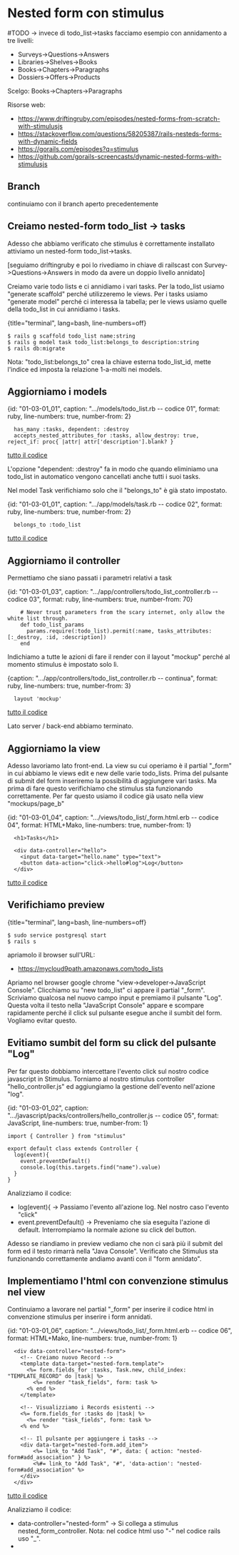 # Nested form con stimulus

#TODO -> invece di todo_list->tasks facciamo esempio con annidamento a tre livelli:
  * Surveys->Questions->Answers
  * Libraries->Shelves->Books
  * Books->Chapters->Paragraphs
  * Dossiers->Offers->Products

Scelgo: Books->Chapters->Paragraphs


Risorse web:

* https://www.driftingruby.com/episodes/nested-forms-from-scratch-with-stimulusjs
* https://stackoverflow.com/questions/58205387/rails-nesteds-forms-with-dynamic-fields
* https://gorails.com/episodes?q=stimulus
* https://github.com/gorails-screencasts/dynamic-nested-forms-with-stimulusjs



## Branch

continuiamo con il branch aperto precedentemente




## Creiamo nested-form todo_list -> tasks

Adesso che abbiamo verificato che stimulus è correttamente installato attiviamo un nested-form todo_list->tasks.

[seguiamo driftingruby e poi lo rivediamo in chiave di railscast con Survey->Questions->Answers in modo da avere un doppio livello annidato]

Creiamo varie todo lists e ci annidiamo i vari tasks. Per la todo_list usiamo "generate scaffold" perché utilizzeremo le views.
Per i tasks usiamo "generate model" perché ci interessa la tabella; per le views usiamo quelle della todo_list in cui annidiamo i tasks.


{title="terminal", lang=bash, line-numbers=off}
```
$ rails g scaffold todo_list name:string
$ rails g model task todo_list:belongs_to description:string
$ rails db:migrate
```

Nota: "todo_list:belongs_to" crea la chiave esterna todo_list_id, mette l'indice ed imposta la relazione 1-a-molti nei models.




## Aggiorniamo i models


{id: "01-03-01_01", caption: ".../models/todo_list.rb -- codice 01", format: ruby, line-numbers: true, number-from: 2}
```
  has_many :tasks, dependent: :destroy
  accepts_nested_attributes_for :tasks, allow_destroy: true, reject_if: proc{ |attr| attr['description'].blank? }
```

[tutto il codice](#01-03-01_01all)

L'opzione "dependent: :destroy" fa in modo che quando eliminiamo una todo_list in automatico vengono cancellati anche tutti i suoi tasks.


Nel model Task verifichiamo solo che il "belongs_to" è già stato impostato.

{id: "01-03-01_01", caption: ".../app/models/task.rb -- codice 02", format: ruby, line-numbers: true, number-from: 2}
```
  belongs_to :todo_list
```

[tutto il codice](#01-03-01_02all)




## Aggiorniamo il controller

Permettiamo che siano passati i parametri relativi a task

{id: "01-03-01_03", caption: ".../app/controllers/todo_list_controller.rb -- codice 03", format: ruby, line-numbers: true, number-from: 70}
```
    # Never trust parameters from the scary internet, only allow the white list through.
    def todo_list_params
      params.require(:todo_list).permit(:name, tasks_attributes: [:_destroy, :id, :description])
    end
```


Indichiamo a tutte le azioni di fare il render con il layout "mockup" perché al momento stimulus è impostato solo lì.

{caption: ".../app/controllers/todo_list_controller.rb -- continua", format: ruby, line-numbers: true, number-from: 3}
```
  layout 'mockup'
```

[tutto il codice](#01-03-01_03all)

Lato server / back-end abbiamo terminato.



## Aggiorniamo la view

Adesso lavoriamo lato front-end. La view su cui operiamo è il partial "_form" in cui abbiamo le views edit e new delle varie todo_lists.
Prima del pulsante di submit del form inseriremo la possibilità di aggiungere vari tasks.
Ma prima di fare questo verifichiamo che stimulus sta funzionando correttamente. Per far questo usiamo il codice già usato nella view "mockups/page_b"

{id: "01-03-01_04", caption: ".../views/todo_list/_form.html.erb -- codice 04", format: HTML+Mako, line-numbers: true, number-from: 1}
```
  <h1>Tasks</h1>

  <div data-controller="hello">
    <input data-target="hello.name" type="text">
    <button data-action="click->hello#log">Log</button>
  </div>
```

[tutto il codice](#01-03-01_04all)




## Verifichiamo preview

{title="terminal", lang=bash, line-numbers=off}
```
$ sudo service postgresql start
$ rails s
```

apriamolo il browser sull'URL:

* https://mycloud9path.amazonaws.com/todo_lists

Apriamo nel browser google chrome "view->developer->JavaScript Console".
Clicchiamo su "new todo_list" ci appare il partial "_form". 
Scriviamo qualcosa nel nuovo campo input e premiamo il pulsante "Log".
Questa volta il testo nella "JavaScript Console" appare e scompare rapidamente perché il click sul pulsante esegue anche il sumbit del form.
Vogliamo evitar questo.




## Evitiamo sumbit del form su click del pulsante "Log"

Per far questo dobbiamo intercettare l'evento click sul nostro codice javascript in Stimulus.
Torniamo al nostro stimulus controller "hello_controller.js" ed aggiungiamo la gestione dell'evento nell'azione "log".

{id: "01-03-01_02", caption: ".../javascript/packs/controllers/hello_controller.js -- codice 05", format: JavaScript, line-numbers: true, number-from: 1}
```
import { Controller } from "stimulus"

export default class extends Controller {
  log(event){
    event.preventDefault()
    console.log(this.targets.find("name").value)
  }
}
```

Analizziamo il codice:

* log(event){             -> Passiamo l'evento all'azione log. Nel nostro caso l'evento "click"
* event.preventDefault()  -> Preveniamo che sia eseguita l'azione di default. Interrompiamo la normale azione su click del button.

Adesso se riandiamo in preview vediamo che non ci sarà più il submit del form ed il testo rimarrà nella "Java Console".
Verificato che Stimulus sta funzionando correttamente andiamo avanti con il "form annidato".




## Implementiamo l'html con convenzione stimulus nel view

Continuiamo a lavorare nel partial "_form" per inserire il codice html in convenzione stimulus per inserire i form annidati.

{id: "01-03-01_06", caption: ".../views/todo_list/_form.html.erb -- codice 06", format: HTML+Mako, line-numbers: true, number-from: 1}
```
  <div data-controller="nested-form">
    <!-- Creiamo nuovo Record -->
    <template data-target="nested-form.template">
      <%= form.fields_for :tasks, Task.new, child_index: "TEMPLATE_RECORD" do |task| %>
        <%= render "task_fields", form: task %>
      <% end %>
    </template>

    <!-- Visualizziamo i Records esistenti -->
    <%= form.fields_for :tasks do |task| %>
      <%= render "task_fields", form: task %>
    <% end %>
    
    <!-- Il pulsante per aggiungere i tasks -->
    <div data-target="nested-form.add_item">
        <%= link_to "Add Task", "#", data: { action: "nested-form#add_association" } %>
        <%#= link_to "Add Task", "#", 'data-action': "nested-form#add_association" %>
    </div>
  </div>
```

[tutto il codice](#01-03-01_04all)

Analizziamo il codice:

* data-controller="nested-form"       -> Si collega a stimulus nested_form_controller. Nota: nel codice html uso "-" nel codice rails uso "_".
* <template>                          -> Questo tag contiene il codice HTML senza visualizzarlo.
* data-target="nested-form.template"  -> Passa a nested_form_controller la variabile "template".
* form.fields_for :tasks              -> fields_form cicla i vari forms annidati
* , Task.new                          -> questa opzione permette di creare un nuovo form annidato
* , child_index: "TEMPLATE_RECORD"    -> questa opzione passa un id ad ogni form annidato e deve essere univoco. In TEMPLATE_RECORD inseriremo il valore univoco. 
* data-target="nested-form.add_item"  -> Passa a nested_form_controller la variabile "add_item".
* data: { action: "..." }             -> codice rails per generare il seguente codice html : data-action = "..."
* 'data-action': "..."                -> Altro modo di chiamare l'attributo "data-action" da rails. Mi serve l'apice singola "'" altrimenti ho un errore.
* "click->nested-form#add_association" -> che si collega all'azione "add_association" di stimulus nested_form_controller.


Vediamo adesso il partial "task_fields".

{id: "01-03-01_07", caption: ".../views/todo_list/_task_fields.html.erb -- codice 07", format: HTML+Mako, line-numbers: true, number-from: 1}
```
<div class="nested-fields">
  <div class="form-group">
    <%= form.hidden_field :_destroy %>
    <%= form.text_field :description, placeholder: "Description", class: "form-control" %>
    <small>
      <%= link_to "Remove", "#", data: { action: "click->nested-form#remove_association" } %>
      <%#= link_to "Remove", "#", 'data-action': "click->nested-form#remove_association" %>
    </small>
  </div>
</div>

```

[tutto il codice](#01-03-01_07all)

Analizziamo il codice:

* form.hidden_field :_destroy       -> Passa il suo valore su submit del form e nel controller vediamo che se non è "nil" allora eliminiamo il record.
* data: { action: "..." }           -> Genera il codice html "data-action = "..."" 
* "click->nested-form#remove_association" -> che si collega all'azione "remove_association" di stimulus nested_form_controller.



## Creiamo lo stimulus controller per nested-forms

Nella cartella javascript/packs/controllers/ creiamo il nuovo file nested_form_controller.js in cui inseriamo il codice javascript per gestire le form annidate.

{id: "01-03-01_06", caption: ".../javascript/packs/controllers/nested_form_controller.js -- codice 06", format: JavaScript, line-numbers: true, number-from: 1}
```
import { Controller } from "stimulus"

export default class extends Controller {
  static targets = ["add_item", "template"]
  
  add_association(event){
    event.preventDefault()
    var content = this.templateTarget.innerHTML.replace(/TEMPLATE_RECORD/g, Math.floor(Math.random() * 20))
    this.add_itemTarget.insertAdjacentHTML('beforebegin', content)
  }

  remove_association(event){
    event.preventDefault()
    let item = event.target.closest(".nested-fields")
    item.querySelector("input[name*='_destroy']").value = 1
    item.style.display = "none"
  }
}
```

Analizziamo il codice:

* static targets = ["add_item", "template"]   -> Si collega a "data-target="nested-form.template"" e "data-target="nested-form.add_item""
* event.preventDefault()                      -> Quando clicchiamo il link non viene eseguita l'azione di default.
* var content                                 -> Definisce "content" una variabile globale
* this.templateTarget                         -> Attributo creato da Stimulus prendendo gli "static targets" e rinominandoli in stile "CammelCase"
* .innerHTML                                  -> Prende la seguente parte DOM del codice HTML:
  
    ```
    <%= form.fields_for :tasks, Task.new, child_index: "TEMPLATE_RECORD" do |task| %>
      ...
    <% end %>
    ```
    
    Che è quella che sta dentro il "templateTarget", ossia: 
    
    ```
    <template data-target="nested-form.template">
      ...
    </template>
    ```

* .replace(/TEMPLATE_RECORD/g, ...)       -> Trova la parte "TEMPLATE_RECORD" e la sostituisce con "..."
* Math.floor(Math.random() * 20)          -> Crea un numero random e lo rende adatto ad essere messo al posto di "TEMPLATE_RECORD" per il "child_index"
* this.add_itemTarget.                    -> Prende la seguente parte DOM del codice HTML:
    
    ```
    <div data-target="nested-form.add_item">
      ...
    </div>
    ```

* this.add_itemTarget.                        -> Prende la seguente parte DOM del codice HTML:
* insertAdjacentHTML('beforebegin', content)  -> Inserisce adiacente il codice html "content" posizionandolo sopra ("beforebegin")
                                                 il codice html "content" è quello che abbiamo visto prima ossia la seguente parte DOM:

    ```
    <%= form.fields_for :tasks, Task.new, child_index: "123...random...790" do |task| %>
      <%= render "task_fields", form: task %>
    <% end %>
    ```

    In pratica posiziona sopra il pulsante "add task" il nested form.

* let item                    -> Definisce "item" una variabile locale
* event.target                -> Prende la parte DOM del codice HTML che ha generato l'evento. Nel nostro caso la seguente:

    ```
    <%= link_to "Remove", "#", data: { action: "click->nested-form#remove_association" } %>
    ```

* .closest(".nested-fields")  -> Risale per i tags HTML papà, ossia risale nella DOM, fino ad incontrare il tag HTML con class="nested-fields".
    Nel nostro caso è tutta la parte interna del nested form. Tutto il codice del partial "_task_fields"

* item.querySelector("input[name*='_destroy']").value = 1   -> Trova il tag HTML <input> che ha il nome "_destroy".

    ```
    <%= form.hidden_field :_destroy %>
    ```

    E gli imposta il valore ad "1". Questo è usato da rails per marcare l'eliminazione del record. E questa la abbiamo definita nel model TodoList in "accepts_nested_attributes_for :tasks, allow_destroy: true ...".

    Nota: il codice rails <%= form.hidden_field :_destroy %> crea il seguente DOM HTML:
    
    ```
    <input type="hidden" value="false" name="todo_list[tasks_attributes][0][_destroy]" id="todo_list_tasks_attributes_0__destroy">
    ```
 
* item.style.display = "none"   -> Nasconde il DOM selezionato così non è più visibile nella view.




## Javascript differenza tra var e let

The let statement declares a block-scoped local variable. A block statement is used to group statements. 
Example:

```
{
   console.log("I am inside a block");
}
```

Difference 1 : Scope
The major difference between var and let is , the scope of var is either global or local to the function it is declared, whereas the scope of let is the block in which it is declared.
Example:

```
{
   var x = 10; // create variable in global scope
   let y = 20; // create variable in local scope
}
console.log(x); // 10
console.log(y); // ReferenceError: y is not defined
```


Difference 2 : Accessing value
When we create a variable with var statement, we can access the value(undefined by default) before it’s variable declaration.

```
console.log(x); // undefined
```

But we can’t do the same in let

```
console.log(y); // ReferenceError: y is not defined
```

Difference 3 : Binding
When we declare variable with var ,it creates a property on the global object.

```
var a = 10;
console.log(this.a); // 10
console.log(window.a); // 10
console.log(a); //10
console.log(globalThis.a); // 10
```

But in let we can’t do the same, because let does not create a property on the global object.

```
let z= 10;
console.log(z); //10
console.log(this.z); // undefined
console.log(window.z); // undefined
console.log(globalThis.z); // undefined
```




## Pubblichiamo su Heroku

{caption: "terminal", format: bash, line-numbers: false}
```
$ git push heroku ep:master
$ heroku run rails db:migrate
```












## 51b --> gorails-screencasts/dynamic-nested-forms-with-stimulusjs

Il video è privato ma il codice su github è pubblico.

L'esempio che fa è su Project -> Task

{id: "01-03-01_01", caption: ".../views/projects/_form.html.erb -- codice 01", format: HTML+Mako, line-numbers: true, number-from: 1}
```
<%= form_with(model: project, local: true) do |form| %>
  .
  .
  .
  <div class="form-group">
    <%= form.label :name %>
    <%= form.text_field :name, class: 'form-control' %>
  </div>

  <div class="form-group">
    <%= form.label :description %>
    <%= form.text_field :description, class: 'form-control' %>
  </div>

  <h4>Tasks</h4>
  <div data-controller="nested-form">
    <template data-target="nested-form.template">
      <%= form.fields_for :tasks, Task.new, child_index: 'NEW_RECORD' do |task| %>
        <%= render "task_fields", form: task %>
      <% end %>
    </template>

    <%= form.fields_for :tasks do |task| %>
      <%= render "task_fields", form: task %>
    <% end %>

    <div class="mb-3" data-target="nested-form.links">
      <%= link_to "Add Task", "#", class: "btn btn-outline-primary", data: { action: "click->nested-form#add_association" } %>
    </div>
  </div>
```

[tutto il codice](#01-03-01_01all)




{id: "01-03-01_01", caption: ".../views/projects/_task_fields.html.erb -- codice 02", format: HTML+Mako, line-numbers: true, number-from: 1}
```
<%= content_tag :div, class: "nested-fields", data: { new_record: form.object.new_record? } do %>
  <div class="form-group">
    <%= form.label :description %>
    <%= form.text_field :description, class: 'form-control' %>
    <small><%= link_to "Remove", "#", data: { action: "click->nested-form#remove_association" } %></small>
  </div>

  <%= form.hidden_field :_destroy %>
<% end %>
```

[tutto il codice](#01-03-01_02all)






---



## Verifichiamo preview

```bash
$ sudo service postgresql start
$ rails s
```

apriamolo il browser sull'URL:

* https://mycloud9path.amazonaws.com/users

Creando un nuovo utente o aggiornando un utente esistente vediamo i nuovi messaggi tradotti.



## salviamo su git

```bash
$ git add -A
$ git commit -m "users_controllers notice messages i18n"
```



## Pubblichiamo su Heroku

```bash
$ git push heroku ui:master
```



## Chiudiamo il branch

Lo lasciamo aperto per il prossimo capitolo



## Facciamo un backup su Github

Lo facciamo nel prossimo capitolo.



---

[<- back](https://github.com/flaviobordonidev/leanpubabrandnewcms/blob/master/01-base/09-manage_users/03-browser_tab_title_users-it.md)
 | [top](#top) |
[next ->](https://github.com/flaviobordonidev/leanpubabrandnewcms/blob/master/01-base/10-users_i18n/02-users_form_i18n-it.md)
